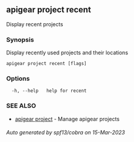 ## apigear project recent

Display recent projects

### Synopsis

Display recently used projects and their locations

```
apigear project recent [flags]
```

### Options

```
  -h, --help   help for recent
```

### SEE ALSO

* [apigear project](apigear_project.md)	 - Manage apigear projects

###### Auto generated by spf13/cobra on 15-Mar-2023
